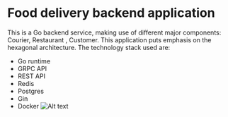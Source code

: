 # Food delivery backend application
This is a Go backend service, making use of different major components: Courier, Restaurant , Customer.
This application puts emphasis on the hexagonal architecture. The technology stack used are:
* Go runtime
* GRPC API
* REST API
* Redis
* Postgres
* Gin
* Docker
![Alt text](https://github.com/AntonyIS/go-grpc-crud/blob/main/docs/images/design.jpg "Hexagonal Architecture")
